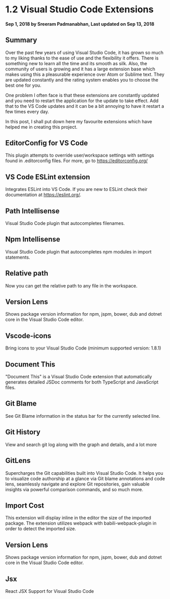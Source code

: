 # 1.2 Visual Studio Code Extensions

#### Sep 1, 2018 by Sreeram Padmanabhan, Last updated on Sep 13, 2018

## Summary

Over the past few years of using Visual Studio Code, it has grown so much to my liking thanks to the ease of use and the flexibility it offers. 
There is something new to learn all the time and its smooth as silk. Also, the community of users is growing and it has a large extension base which makes using this a pleasurable experience over Atom or Sublime text. 
They are updated constantly and the rating system enables you to choose the best one for you. 

One problem I often face is that these extensions are constantly updated and you need to restart the application for the update to take effect. 
Add that to the VS Code updates and it can be a bit annoying to have it restart a few times every day.

In this post, I shall put down here my favourite extensions which have helped me in creating this project.

## EditorConfig for VS Code

This plugin attempts to override user/workspace settings with settings found in .editorconfig files. For more, go to https://editorconfig.org/

## VS Code ESLint extension

Integrates ESLint into VS Code. If you are new to ESLint check their documentation at https://eslint.org/.

## Path Intellisense

Visual Studio Code plugin that autocompletes filenames.

## Npm Intellisense

Visual Studio Code plugin that autocompletes npm modules in import statements.

## Relative path

Now you can get the relative path to any file in the workspace.

## Version Lens

Shows package version information for npm, jspm, bower, dub and dotnet core in the Visual Studio Code editor.

## Vscode-icons

Bring icons to your Visual Studio Code (minimum supported version: 1.8.1)

## Document This

"Document This" is a Visual Studio Code extension that automatically generates detailed JSDoc comments for both TypeScript and JavaScript files.

## Git Blame

See Git Blame information in the status bar for the currently selected line.

## Git History

View and search git log along with the graph and details, and a lot more

## GitLens 

Supercharges the Git capabilities built into Visual Studio Code. It helps you to visualize code authorship at a glance via Git blame annotations and code lens, seamlessly navigate and explore Git repositories, gain valuable insights via powerful comparison commands, and so much more.

## Import Cost

This extension will display inline in the editor the size of the imported package. The extension utilizes webpack with babili-webpack-plugin in order to detect the imported size.

## Version Lens

Shows package version information for npm, jspm, bower, dub and dotnet core in the Visual Studio Code editor.

## Jsx

React JSX Support for Visual Studio Code
